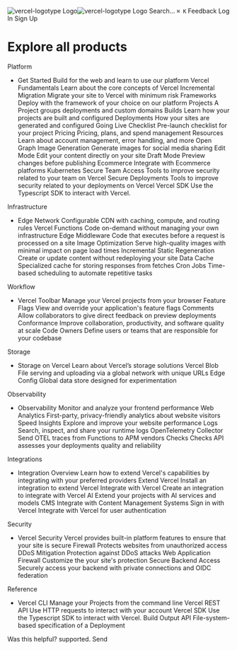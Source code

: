 ![vercel-logotype Logo](https://vercel.com/vc-ap-vercel-docs/_next/static/media/vercel-logotype-light.cf7eca76.svg)![vercel-logotype Logo](https://vercel.com/vc-ap-vercel-docs/_next/static/media/vercel-logotype-dark.01246f11.svg)
Search...
`⌘ K`
Feedback
Log In
Sign Up
# Explore all products
Platform
  * Get Started
Build for the web and learn to use our platform
Vercel Fundamentals
Learn about the core concepts of Vercel
Incremental Migration
Migrate your site to Vercel with minimum risk
Frameworks
Deploy with the framework of your choice on our platform
Projects
A Project groups deployments and custom domains
Builds
Learn how your projects are built and configured
Deployments
How your sites are generated and configured
Going Live Checklist
Pre-launch checklist for your project
Pricing
Pricing, plans, and spend management
Resources
Learn about account management, error handling, and more
Open Graph Image Generation
Generate images for social media sharing
Edit Mode
Edit your content directly on your site
Draft Mode
Preview changes before publishing
Ecommerce
Integrate with Ecommerce platforms
Kubernetes
Secure Team Access
Tools to improve security related to your team on Vercel
Secure Deployments
Tools to improve security related to your deployments on Vercel
Vercel SDK
Use the Typescript SDK to interact with Vercel.


Infrastructure
  * Edge Network
Configurable CDN with caching, compute, and routing rules
Vercel Functions
Code on-demand without managing your own infrastructure
Edge Middleware
Code that executes before a request is processed on a site
Image Optimization
Serve high-quality images with minimal impact on page load times
Incremental Static Regeneration
Create or update content without redeploying your site
Data Cache
Specialized cache for storing responses from fetches
Cron Jobs
Time-based scheduling to automate repetitive tasks


Workflow
  * Vercel Toolbar
Manage your Vercel projects from your browser
Feature Flags
View and override your application's feature flags
Comments
Allow collaborators to give direct feedback on preview deployments
Conformance
Improve collaboration, productivity, and software quality at scale
Code Owners
Define users or teams that are responsible for your codebase


Storage
  * Storage on Vercel
Learn about Vercel’s storage solutions
Vercel Blob
File serving and uploading via a global network with unique URLs
Edge Config
Global data store designed for experimentation


Observability
  * Observability
Monitor and analyze your frontend performance
Web Analytics
First-party, privacy-friendly analytics about website visitors
Speed Insights
Explore and improve your website performance
Logs
Search, inspect, and share your runtime logs
OpenTelemetry Collector
Send OTEL traces from Functions to APM vendors
Checks
Checks API assesses your deployments quality and reliability


Integrations
  * Integration Overview
Learn how to extend Vercel's capabilities by integrating with your preferred providers
Extend Vercel
Install an integration to extend Vercel
Integrate with Vercel
Create an integration to integrate with Vercel
AI
Extend your projects with AI services and models
CMS
Integrate with Content Management Systems
Sign in with Vercel
Integrate with Vercel for user authentication


Security
  * Vercel Security
Vercel provides built-in platform features to ensure that your site is secure
Firewall
Protects websites from unauthorized access
DDoS Mitigation
Protection against DDoS attacks
Web Application Firewall
Customize the your site's protection
Secure Backend Access
Securely access your backend with private connections and OIDC federation


Reference
  * Vercel CLI
Manage your Projects from the command line
Vercel REST API
Use HTTP requests to interact with your account
Vercel SDK
Use the Typescript SDK to interact with Vercel.
Build Output API
File-system-based specification of a Deployment


Was this helpful?
supported.
Send
